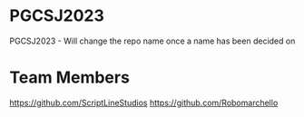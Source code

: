 # PGCSJ2023
PGCSJ2023 - Will change the repo name once a name has been decided on

# Team Members
https://github.com/ScriptLineStudios
https://github.com/Robomarchello
